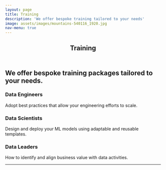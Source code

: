 ```yaml
---
layout: page
title: Training
description: 'We offer bespoke training tailored to your needs'
image: assets/images/mountains-540116_1920.jpg
nav-menu: true
---
```


<!-- Main -->
<div id="main" class="alt">

<!-- One -->
<section id="one">
	<div class="inner">
		<header class="major">
			<h1>Training</h1>
		</header>

<!-- Content -->
<h2 id="content">We offer bespoke training packages tailored to your needs.</h2>
<p></p>
<div class="row">
	<div class="4u 12u$(medium)">
		<h3>Data Engineers</h3>
		<p>Adopt best practices that allow your engineering efforts to scale.</p>
	</div>
	<div class="4u 12u$(medium)">
		<h3>Data Scientists</h3>
		<p>Design and deploy your ML models using adaptable and reusable templates.</p>
	</div>
	<div class="4u$ 12u$(medium)">
		<h3>Data Leaders</h3>
		<p>How to identify and align business value with data activities.</p>
	</div>
</div>

<hr class="major" />
